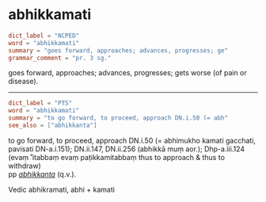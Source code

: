 # abhikkamati

``` toml
dict_label = "NCPED"
word = "abhikkamati"
summary = "goes forward, approaches; advances, progresses; ge"
grammar_comment = "pr. 3 sg."
```

goes forward, approaches; advances, progresses; gets worse (of pain or disease).

--------------------

``` toml
dict_label = "PTS"
word = "abhikkamati"
summary = "to go forward, to proceed, approach DN.i.50 (= abh"
see_also = ["abhikkanta"]
```

to go forward, to proceed, approach DN.i.50 (= abhimukho kamati gacchati, pavisati DN\-a.i.151); DN.ii.147, DN.ii.256 (abhikkā muṃ aor.); Dhp\-a.iii.124 (evaṃ ˚itabbaṃ evaṃ paṭikkamitabbaṃ thus to approach & thus to withdraw)  
pp *[abhikkanta](abhikkanta.md)* (q.v.).

Vedic abhikramati, abhi \+ kamati

